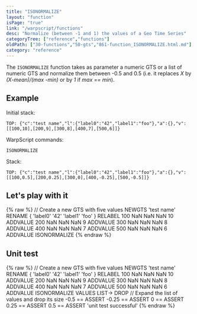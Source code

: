 ```yaml
---
title: "ISONORMALIZE"
layout: "function"
isPage: "true"
link: "/warpscript/functions"
desc: "Normalize (between -1 and 1) the values of a Geo Time Series"
categoryTree: ["reference","functions"]
oldPath: ["30-functions","50-gts","861-function_ISONORMALIZE.html.md"]
category: "reference"
---
```

 

The `ISONORMALIZE` function takes as parameter a numeric GTS or a list of numeric GTS and normalize them between -0.5 and 0.5
(i.e. it replaces *X* by *(X-mean)/(max -min)* or by *1* if *max == min*).

## Example ##

Initial stack:

    TOP: {"c":"test name","l":{"label0":"42","label1":"foo"},"a":{},"v":[[100,10],[200,9],[300,8],[400,7],[500,6]]}


WarpScript commands:

    ISONORMALIZE

Stack: 

    TOP: {"c":"test name","l":{"label0":"42","label1":"foo"},"a":{},"v":[[100,0.5],[200,0.25],[300,0],[400,-0.25],[500,-0.5]]}

## Let's play with it ##

{% raw %}
<warp10-warpscript-widget backend="{{backend}}"  exec-endpoint="{{execEndpoint}}">// Create a new GTS with five values 
NEWGTS 
'test name'
RENAME
{ 'label0' '42' 'label1' 'foo' }
RELABEL
100  NaN NaN NaN 10 ADDVALUE
200  NaN NaN NaN  9 ADDVALUE
300  NaN NaN NaN  8 ADDVALUE
400  NaN NaN NaN  7 ADDVALUE
500  NaN NaN NaN  6 ADDVALUE
ISONORMALIZE
</warp10-warpscript-widget>
{% endraw %}    


## Unit test ##

{% raw %}
<warp10-warpscript-widget backend="{{backend}}"  exec-endpoint="{{execEndpoint}}">// Create a new GTS with five values 
NEWGTS 
'test name'
RENAME
{ 'label0' '42' 'label1' 'foo' }
RELABEL
100  NaN NaN NaN 10 ADDVALUE
200  NaN NaN NaN  9 ADDVALUE
300  NaN NaN NaN  8 ADDVALUE
400  NaN NaN NaN  7 ADDVALUE
500  NaN NaN NaN  6 ADDVALUE
ISONORMALIZE
VALUES LIST-> DROP    // Expand the list of values and drop its size 
-0.5 == ASSERT   -0.25 == ASSERT    0 == ASSERT   0.25 == ASSERT    0.5 == ASSERT
'unit test successful'
</warp10-warpscript-widget>
{% endraw %}        
